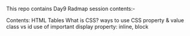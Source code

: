 This repo contains Day9 Radmap session contents:-

Contents:
HTML Tables
What is CSS?
ways to use CSS 
property & value 
class vs id 
use of important 
display property: inline, block 
